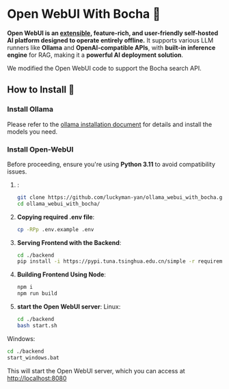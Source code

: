 # Open WebUI With Bocha 👋

**Open WebUI is an [extensible](https://github.com/open-webui/open-webui?tab=readme-ov-file), feature-rich, and user-friendly self-hosted AI platform designed to operate entirely offline.** It supports various LLM runners like **Ollama** and **OpenAI-compatible APIs**, with **built-in inference engine** for RAG, making it a **powerful AI deployment solution**.

We modified the Open WebUI code to support the Bocha search API.

## How to Install 🚀

### Install Ollama

Please refer to the [ollama installation document](https://ollama.readthedocs.io/en/quickstart/) for details and install the models you need.

### Install Open-WebUI

Before proceeding, ensure you're using **Python 3.11** to avoid compatibility issues.

1. :

   ```bash
   git clone https://github.com/luckyman-yan/ollama_webui_with_bocha.git
   cd ollama_webui_with_bocha/
   ```

2. **Copying required .env file**:

   ```bash
   cp -RPp .env.example .env
   ```

3. **Serving Frontend with the Backend**:

   ```bash
   cd ./backend
   pip install -i https://pypi.tuna.tsinghua.edu.cn/simple -r requirements.txt -U
   ```

4. **Building Frontend Using Node**:

   ```bash
   npm i
   npm run build
   ```

4. **start the Open WebUI server**:
  Linux:

   ```bash
   cd ./backend
   bash start.sh
   ```

  Windows:
   ```bash
   cd ./backend
   start_windows.bat
   ```  

This will start the Open WebUI server, which you can access at [http://localhost:8080](http://localhost:8080)

